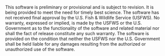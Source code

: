 This software is preliminary or provisional and is subject to revision. It is being provided to meet the need for timely best science. The software has not received final approval by the U.S. Fish & Wildlife Service (USFWS). No warranty, expressed or implied, is made by the USFWS or the U.S. Government as to the functionality of the software and related material nor shall the fact of release constitute any such warranty. The software is provided on the condition that neither the USFWS nor the U.S. Government shall be held liable for any damages resulting from the authorized or unauthorized use of the software.